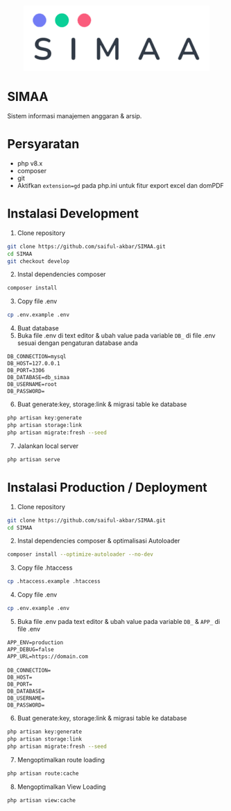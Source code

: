 <div align="center">
    <img
      loading="lazy"
      alt="logo"
      src="public/assets/images/logo/logo-dark.png"
      height="150"
    />
</div>

# SIMAA

Sistem informasi manajemen anggaran & arsip.

# Persyaratan

-   php v8.x
-   composer
-   git
-   Aktifkan `extension=gd` pada php.ini untuk fitur export excel dan domPDF

# Instalasi Development

1.  Clone repository

```bash
git clone https://github.com/saiful-akbar/SIMAA.git
cd SIMAA
git checkout develop
```

2.  Instal dependencies composer

```bash
composer install
```

3.  Copy file .env

```bash
cp .env.example .env
```

4.  Buat database
5.  Buka file .env di text editor & ubah value pada variable `DB_` di file .env sesuai dengan pengaturan database anda

```
DB_CONNECTION=mysql
DB_HOST=127.0.0.1
DB_PORT=3306
DB_DATABASE=db_simaa
DB_USERNAME=root
DB_PASSWORD=
```

6.  Buat generate:key, storage:link & migrasi table ke database

```bash
php artisan key:generate
php artisan storage:link
php artisan migrate:fresh --seed
```

7.  Jalankan local server

```bash
php artisan serve
```

# Instalasi Production / Deployment

1.  Clone repository

```bash
git clone https://github.com/saiful-akbar/SIMAA.git
cd SIMAA
```

2. Instal dependencies composer & optimalisasi Autoloader

```bash
composer install --optimize-autoloader --no-dev
```

3. Copy file .htaccess

```bash
cp .htaccess.example .htaccess
```

4.  Copy file .env

```bash
cp .env.example .env
```

5.  Buka file .env pada text editor & ubah value pada variable `DB_` & `APP_` di file .env

```
APP_ENV=production
APP_DEBUG=false
APP_URL=https://domain.com

DB_CONNECTION=
DB_HOST=
DB_PORT=
DB_DATABASE=
DB_USERNAME=
DB_PASSWORD=
```
6.  Buat generate:key, storage:link & migrasi table ke database

```bash
php artisan key:generate
php artisan storage:link
php artisan migrate:fresh --seed
```

7. Mengoptimalkan route loading

```bash
php artisan route:cache
```

8. Mengoptimalkan View Loading

```bash
php artisan view:cache
```
